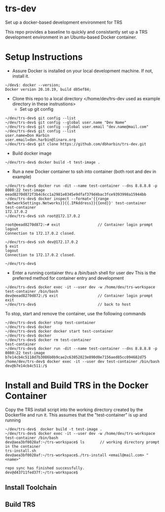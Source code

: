 # trs-dev
Set up a docker-based development environment for TRS

This repo provides a baseline to quickly and consistantly set up a TRS development environment in an Ubuntu-based Docker container.

# Setup Instructions

* Assure Docker is installed on your local development machine. If not, install it. 
```
~/dev$: docker --version;
Docker version 20.10.19, build d85ef84;
```

* Clone this repo to a local directory </home/dev/trs-dev used as example directory in these instrustions>
  * Set up git config
```
~/dev/trs-dev$ git config --list
~/dev/trs-dev$ git config --global user.name "Dev Name"
~/dev/trs-dev$ git config --global user.email "dev.name@mail.com"
~/dev/trs-dev$ git config --list
user.name=Don Harbin
user.email=don.harbin@linaro.org
~/dev/trs-dev$ git clone https://github.com/dbharbin/trs-dev.git
```
* Build docker image 
```
~/dev/trs-dev$ docker build -t test-image .
```
* Run a new Docker container to ssh into container (both root and dev in example)
```
~/dev/trs-dev$ docker run -dit --name test-container --dns 8.8.8.8 -p 8080:22 test-image
eead8270d872f3b4c6cc1a2981e0345e9dfaf379d4bac3fce9393998a15944bb
~/dev/trs-dev$ docker inspect --format='{{range .NetworkSettings.Networks}}{{.IPAddress}}{{end}}' test-container
test-container
172.17.0.2
~/dev/trs-dev$ ssh root@172.17.0.2

root@eead8270d872:~# exit                 // Container login prompt
logout
Connection to 172.17.0.2 closed.

~/dev/trs-dev$ ssh dev@172.17.0.2
$ exit
logout
Connection to 172.17.0.2 closed.

~/dev/trs-dev$
```

* Enter a running container thru a /bin/bash shell for user dev
This is the preferred method for container entry and development
```
~/dev/trs-dev$ docker exec -it --user dev -w /home/dev/trs-workspace test-container /bin/bash
dev@eead8270d872:/$ exit                  // Container login prompt
exit
~/dev/trs-dev$                            // back to host   
```
To stop, start and remove the container, use the following commands
```
~/dev/trs-dev$ docker stop test-container
~/dev/trs-dev$ docker 
~/dev/trs-dev$ docker docker start test-container
~/dev/trs-dev$ docker 
~/dev/trs-dev$ docker rm test-container
test-container
~/dev/trs-dev$ docker run -dit --name test-container --dns 8.8.8.8 -p 8080:22 test-image
b7e14cb4c5118d7b3086b0b9cae2c63052823e890d0e7156aed85cc094682d75
/home/dev/trs-dev$ docker exec -it --user dev test-container /bin/bash
dev@b7e14cb4c511:/$
```

# Install and Build TRS in the Docker Container 

Copy the TRS install script into the working directory created by the Dockerfile and run it.
This assumes that the "test-container" is up and running

```
~/dev/trs-dev$  docker build -t test-image .
~/dev/trs-dev$ docker exec -it --user dev -w /home/dev/trs-workspace test-container /bin/bash
dev@aea3bf0028af:~/trs-workspace$ ls       // working directory prompt in the container
trs-install.sh
dev@aea3bf0028af:~/trs-workspace$./trs-install <email@mail.com> "<name>"

repo sync has finished successfully.
dev@d43711fed37f:~/trs-workspace$ 
```

## Install Toolchain


## Build TRS


